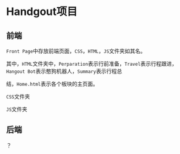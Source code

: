 # Handgout项目

## 前端

`Front Page`中存放前端页面，`CSS`，`HTML`，`JS`文件夹如其名。

其中，`HTML`文件夹中，`Perparation`表示行前准备，`Travel`表示行程跟进，`Hangout Bot`表示憨狗机器人，`Summary`表示行程总

结，`Home.html`表示各个板块的主页面。

`CSS`文件夹

`JS`文件夹

## 后端

？
